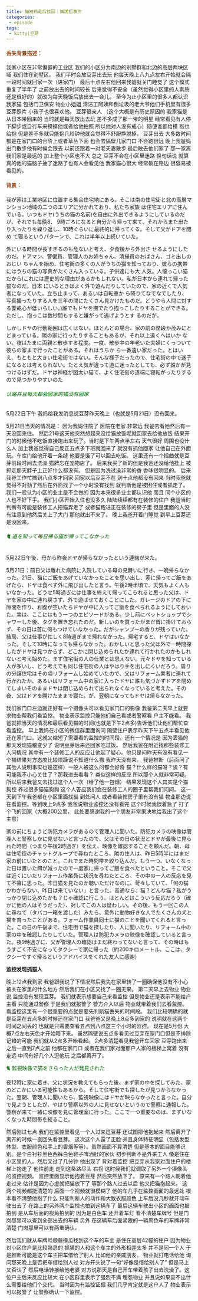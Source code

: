 ```yaml
---
title: 猫被抓走后找回｜猫誘拐事件
categories:
 - episode
tags:
 - kitty|豆芽
---
```




#### <font color='SaddleBrown'>丢失背景描述：</font>

我家小区在非常偏僻的工业区 我们的小区分为南边的别墅群和北边的高层两块区域 我们住在别墅区。 我们平时会放豆芽出去玩 他每天晚上八九点左右开始就会隔一段时间就回家一次（进家门） 最后十点左右他回来我爸就关门睡觉了 这个模式重复了半年了 之前放出去的时间较长 后来觉得不安全（虽然觉得小区里的人素质还是很好的）就改为每天晚饭后放出去一会儿。 至今为止小区里的很多人都认识我家猫 包括门卫保安 物业小姐姐 清洁工阿姨和倒垃圾的老大爷他们手机里有很多豆芽照片 小孩子也很喜欢他。 豆芽很亲人 （这个大概是有历史原因的 我家猫是从日本带回来的 当时就是每天放出去玩 差不多成了那一带的明星 经常看见有人停下脚步或自行车来摸摸他或者给他拍照 所以他对人没有戒心）随便谁都给摸 抱也给抱 但是差不多就只能抱几秒钟他就会觉得不舒服挣脱掉。 豆芽出去 大多数时间都是在家门口的台阶上或者草丛下面 也会去隔壁几家门口 不会跑很远 晚上我爸妈出门散步他有时候会跟去 以前还跟着一对老夫妻散步 最后散去他们家了 那一家离我们家是最远的 加上整个小区也不大 总之 豆芽不会在小区里迷路 换句话说 就算真的他的猫脑子抽了迷路了也有人会看见他 我家猫心很大 经常躺在路边 很容易被看见的。



#### <font color='SaddleBrown'>背景：</font>

我が家は工業地区に位置する集合住宅地にある。そこは南の住宅街と北の高層マンション地域の二つのエリアに分かれており、私たち家族 は住宅エリアに住んでいる。いつもドヤ(うちの猫の名前)を自由に外出できるようにしているのだが、それでも毎晩8、 9時ごろになると自分から帰って来て、それからまた出たり入ったりを繰り返し、10時ぐらいに最終的に帰ってくる。そして父がドアを閉め て寝るというパターンで、これは半年以上続いていた。



外にいる時間が⻑すぎるのも危ないと考え、夕⻝後から外出さ せるようにしたのだ。ドアマン、警備員、管理人のお姉ちゃん、清掃員のおばさん、ゴミ出しのおじい ちゃんを始め、住宅街の多くの人がうちの猫を知っており、彼らの携帯にはうちの猫の写真がたくさん入っている。子供達にも大 人気。人懐っこい猫だから(これには歴史的な理由があるかもしれない。私が日本から連れて帰った猫なのだ。日本 にいるときはよく外で遊んだりしていたので、家の近くで人気者になっていた。立ち止まって、あるいは自転車か ら降りてなでなでしたり、写真撮ったりする人を三年の間にたくさん見かけたものだ。どうやら人間に対する警戒心が低いらしい。)誰でもドヤを撫でたり抱っこしたりすることができる。ただし、抱っこは数秒間もすると嫌がって逃げようとす るのだが。



しかしドヤの行動範囲は広くはない。ほとんどの場合、家の前の階段か茂みにとどまっている。隣の家に行ったりすることもあるが、それ以上遠くへはいか ない。夜はたまに両親と散歩する程度。一度、散歩中の年老いた夫婦にくっついて彼らの家まで行ったことがある。それはうちか ら一番遠い家だった。とはいえ、もともと大きい住宅街ではない。そんな様子だったので、住宅街の中で迷子になるとは考えられない。たとえ気が違って道に迷ったとしても、必ず誰かが見つけるはずだ。ドヤは神経が図太い猫で、よく住宅街の道端に寝転がったりするので見つかりやすいのた



###### <font color='DarkGreen'>认路并且每天都会回家的猫没有回家</font>

5月22日下午 我妈给我发消息说豆芽昨天晚上（也就是5月21日）没有回来。 

5月21日当天的情况是： 因为我妈住院了 医院在老家 非常远 我爸去看她然后有一天没回来住。 然后21号这天他突然想起来没给猫放饭呢就回家去给他放饭 结果开门的时候他不吃饭直接跑出来玩了。当时是下午两点半左右 天气很好 周围也没什么人 加上我爸觉得自己反正五点多下班就回来了 就没有抓他回家 让他自己在外面玩。车库门给他开着一条缝 他要是饿了可以回去吃饭。 这里还有一个插曲就是豆芽前段时间去洗澡 猫牌忘在宠物店了。 后来我买了新的但是我爸还没给他挂上 被抓走那天脖子上正好什么都没有。 但是因为洗过澡非常的香 香味很明显的。 后来我爸工作忙搞到八点多才回家 回家以后豆芽不在 到十点他都没有回来 当时我爸就觉得不对劲了然后在外面找了一个小时没有找到 就判断他是被困住或者抓走了。 我们一般认为小区的业主是不会做的 因为本来很多业主都认识他 而且 同个小区的人也不好下手。 我们小区开始入住也没多久 陆陆续续都有在装修的住户 我爸当时判断有可能是装修工人把猫弄走了 或者猫跑进正在装修的房子里 但是里面的人没有注意到他然后关上了大门 那他就出不来了。 晚上我爸开着门睡觉 到早上豆芽还是没回来。



###### <font color='DarkGreen'>🐈 道を知って毎日帰る猫が帰ってこなかった</font>

5月22日午後、母から昨夜ドヤが帰らなかったという連絡が来た。

5月21日：前日父は離れた病院に入院している母の見舞いに行き、一晩帰らなかった。21日、猫にご飯をあげていなかったことを思い出し、家に帰ってご飯をあげたら、ドヤは食べず外に飛び出したと言う。午後2時半頃で、天気もよく人もいなかった。どうせ5時過ぎには仕事を終えて帰ってこられると思った父は、ドヤを家の中に連れ戻さず、外で遊ばせておくことにした。ガレージのドアの下に隙間を作り、お腹が空いたらドヤが中に入ってご飯を食べられるようにしておいた。実は、ここにはもう一つのエピソードがある。少し前にペットショップでシャワーした後、タグを置き忘れたのだ。新しいのを買ったがまだ首に掛けておらず、その日は首に何もつけていなかった。だがシャンプーの香りが残っていた。結局、父は仕事が忙しく8時過ぎまで帰れなかった。帰宅すると、ドヤはいなかった。そして10時になっても帰らなかった。おかしいと思った父は外で一時間探したがドヤは見つからず、どこかに閉じ込められたか連れて行かれたのかもしれないと考え始めた。まず住宅街の人の仕業とは思えない。元々ドヤを知っている人が多いし、どう考えでも同じ住宅街の人はやはり手を出しにくいだろう。周りの分譲住宅はその頃リフォームし始めていたので、父はリフォーム業者に連れて行かれたか、あるいはリフォーム中の家に入ったドヤに誰も気づかずドアを閉めてしまいそのままドヤは閉じ込められて出られなくなっていると考えた。その夜、父はドアを開けたままで寝た。が、翌朝になってもドヤは帰らなかった。



我们家门口左边就正好有一个摄像头可以看见家门口的影像 我爸第二天早上就要求物业帮我们看监控。 物业表示监控只能他们自己看或者警察看 户主不能看。 我爸就把当天的情况和最后看见猫的时间(也就是下午2点多)告诉他们让他们帮忙查看监控。 早上我妈在小区的微信群里面询问 隔壁住户表示昨天下午五点半看见他还在家门口。这就又缩短了需要看的监控的时间段。还有一个情况是 因为丢猫的那天发现猫粮变少了 说明豆芽后来还回家吃过饭。 然后我爸在附近找那些装修工人问情况 其中有一个装修工人的反应让他起了疑心。他只是问昨天有没有看见一个猫结果对方态度比较烦躁说不知道什么猫 我昨天没有来。 我爸推断（后面问了其他人说明事实也是这样）一般人被这么问都会好奇 猫？什么样的猫呀？诶？有可能我不小心关住了？那我进去看看？ 类似这样的反应 所以那个人就非常可疑。所以后来我爸又去找过这个人一次（给了他一包烟） 结果发现这个人其实是个猫狗控 养过很多猫猫狗狗 这个人答应我们会在装修工人的圈子里帮我们问问。 这一天到下午我爸都在小区里面找猫 到处问人 或者看装修房子里有没有猫 物业那边说在看监控。等到晚上9点多 我爸说物业监控还没有看完 这个时候我很着急了 打了个飞的回家（大概200公里， 此处要感谢我的一个朋友非常果决地给我出了这个主意）



家の前にちょうど防犯カメラがあるので管理人に聞いた。防犯カメラの映像は管理人と警察しかに見せないと言ったので、父はその日の状況とドヤが最後に見られた時間（つまり午後2時過ぎ）を伝え、映像を確認することを頼んだ。朝、母は住宅街のチャットグループで尋ねたところ、隣の住人は、昨日5時半にはまだ家の前にいたとのこと。これでまた時間帯を絞り込んだ。もう一つ、いなくなった日は置いた餌が減ったので一度家に帰ってご飯を食べたということ。そこで父は近くにいたリフォーム作業員に状況を尋ねたところ、その中の一人の反応を見て不審に思った。昨日猫を見たのか聴いただけなのに、苛々していて、「何の猫かわからない、昨日は来ていない」と言った。普通なら、猫？どんな猫？私がうっかり閉じ込めたかも？じゃ確認に行こう。ほとんどはこういう反応だろう（確かに他の人はそうだった）、対してこの人は疑わしい。その後、もう一回この人に尋ねて（タバコ一箱を渡した）みたら、意外に動物好きな人でたくさんの犬と猫を育ったことがある。フォーム作業員同士に猫のことを聞いてくれると言った。この日の午後まで、住宅街で猫を探したり、人に聞いたり、リフォーム中の家の中を確認したりしていた。管理人は防犯カメラの映像を確認していると言った。夜9時過ぎに、父が管理人の確認はまだ終わってないと言って、その時はもうすごく不安になってタクシーで家に帰った（約200キロメートル、ここは、タクシーですぐ帰るというアドバイスをくれた友人に感謝）



**监控发现抓猫人**

晚上12点我到家 我爸跟我说了下情况然后我先在家里转了一圈确保他没有不小心被关在家里的什么地方 然后我们在小区又找了一圈无果。 第二天早上去物业 物业说 监控没有发现豆芽。 我们就表示想要自己来看监控 但是物业还是表示不能给户主看 只能通过警察 于是我们就报警了 警方介入以后 物业就带着我们去看监控。看监控这里有一个很重要的点就是要先判断猫丢失的时间段。 我们比较明确的就是豆芽在五点多的时候还在家门口 我爸爸又是晚上8点多到家的 说明就在这两个时间之间丢的 也就是只需要查看五点到八点这三个小时的监控。 现在是5月份 大概7点左右天色才开始暗下来。 虽然隔壁说五点多看见过豆芽在家门口但是不排除记错的可能 我们就从2点多开始看起。 2点多清楚看见我爸开车回家 豆芽跑出来 之后一直到7点之前 他都在家门口 或者在我们家对面那户人家的楼梯上窝着 没有走远 中间有好几个人逗他玩 之后都离开了。



<font color='DarkGreen'>🐈 監視映像で猫をさらった人が発見された</font>

夜12時に家に着き、父に状況を教えてもらった後、まず家の中を探してみた、家のどこかにいる可能性もあるから。そして住宅街でも探したが見つからなかった。翌朝、管理人に聞いたら、監視映像にはドヤが映らなかったと言った。自分で見ようとしたが、やはり警察以外の人に見せないというので警察に通報した。警察が来て一緒に映像を見に管理室に行った。ここで一つ重要なのは、まずいなくなった時間帯を絞ること。





然后刚过七点 我们在监控里看见一个人过来逗豆芽 还试图把他抱起来 然后离开了 离开的时候一直回头看豆芽。 这次这个人露了正脸 并且身体特征明显（包括发型体型、衣服颜色和手上的香烟等等）。虽然画面不算清楚 但是基本的面目能够识别。是个白衬衫黑色西裤白色鞋子啤酒肚的家伙 初步判断不是外来工人 像是住在小区里的人。然后又过了几分钟 他出现了 背对着监控 把豆芽从我家对面住户的楼梯上抱走了 他往前走 走到这条路尽头 右拐  这时候我们就调取了另外一个摄像头的监控视频。 监控里面显示他抱着豆芽 然后突然放下了。 原来有一个路人朝着他走过来 估计是因为心虚就把猫放下了 等那个路人过去以后 他又把猫抱起来。 这两个视频都挺清楚的 后面一个视频就很模糊了 他的车几乎在监控画面的最远处 根本看不清楚他抱了什么 只能判断人的动作和大致衣服颜色 上车后没几秒就开动车驶出去了 在路上的另外两个监控也拍到这辆车了 最后这辆车驶出小区的画面也被拍到 是从车后面的视角拍到的 因为是白色车 还开着车灯 看不清楚车牌号 但是门岗那里可以查到全部出去的车辆 另外 在这辆车后面紧跟的一辆黑色车的车牌非常清楚 门岗那里可以有两重确认。 

然后我们就从车牌号顺藤摸瓜找到这个车的车主 是住在高层42幢的住户 因为物业对小区住户是比较熟悉的 抓猫的人和这个车主的外形相差太多 并不是同一个人 于是推断可能是这个车主把车借给了别人 比如他的亲戚朋友。 物业就打电话给他 询问那天晚上是否把车借给别人过 对方开头说了一句“好像是借给别人了” 但是马上又否认了 然后电话转接给他老婆 对方说那天是自己开车带着孩子出去洗澡了。这位户主后来反应比较大 在小区群里表示了强烈不满 埋怨物业 并且说如果查不出什么需要给他们个交代。 当时因为有监控证据 我们几乎肯定就是这户人了 物业表示可以报警了 让警察确认一下监控。


